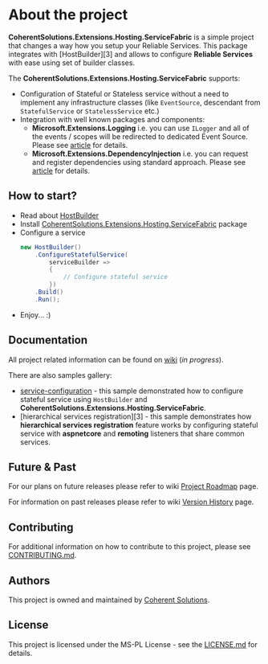 # About the project

**CoherentSolutions.Extensions.Hosting.ServiceFabric** is a simple project that changes a way how you setup your Reliable Services. This package integrates with [HostBuilder][3] and allows to configure **Reliable Services** with ease using set of builder classes.

The **CoherentSolutions.Extensions.Hosting.ServiceFabric** supports:
* Configuration of Stateful or Stateless service without a need to implement any infrastructure classes (like `EventSource`, descendant from `StatefulService` or `StatelessService` etc.)
* Integration with well known packages and components:
    * **Microsoft.Extensions.Logging** i.e. you can use `ILogger` and all of the events / scopes will be redirected to dedicated Event Source. Please see [article][1] for details.
    * **Microsoft.Extensions.DependencyInjection** i.e. you can request and register dependencies using standard approach. Please see [article][2] for details.

## How to start?

* Read about [HostBuilder][1]
* Install [CoherentSolutions.Extensions.Hosting.ServiceFabric][11] package
* Configure a service
    ``` csharp
    new HostBuilder()
        .ConfigureStatefulService(
            serviceBuilder =>
            {
                // Configure stateful service
            })
        .Build()
        .Run();
    ```
* Enjoy... :)

## Documentation

All project related information can be found on [wiki][12] (_in progress_).

There are also samples gallery:
* [service-configuration][2] - this sample demonstrated how to configure stateful service using `HostBuilder` and **CoherentSolutions.Extensions.Hosting.ServiceFabric**.
* [hierarchical services registration][3] - this sample demonstrates how **hierarchical services registration** feature works by configuring stateful service with **aspnetcore** and **remoting** listeners that share common services.

## Future & Past

For our plans on future releases please refer to wiki [Project Roadmap][5] page.

For information on past releases please refer to wiki [Version History][6] page.

## Contributing

For additional information on how to contribute to this project, please see [CONTRIBUTING.md][7].

## Authors

This project is owned and maintained by [Coherent Solutions][8].

## License

This project is licensed under the MS-PL License - see the [LICENSE.md][9] for details.

[1]:  https://docs.microsoft.com/en-us/aspnet/core/fundamentals/host/generic-host?view=aspnetcore-2.1 "docs.microsoft.com HostBuilder"
[2]:   
[3]:
[5]:  https://github.com/coherentsolutionsinc/aspnetcore-service-fabric-hosting/wiki/Roadmap "wiki: Project roadmap"
[6]:  https://github.com/coherentsolutionsinc/aspnetcore-service-fabric-hosting/wiki/VersionHistory "wiki: Version History"
[7]:  CONTRIBUTING.md "Contributing"
[8]:  https://www.coherentsolutions.com/ "Coherent Solutions Inc."
[9]:  https://github.com/coherentsolutionsinc/aspnetcore-service-fabric-hosting/blob/master/LICENSE.md "License"
[11]: https://www.nuget.org/packages/CoherentSolutions.Extensions.Hosting.ServiceFabric "NuGet package"
[12]: https://github.com/coherentsolutionsinc/aspnetcore-service-fabric-hosting/wiki "Project wiki"

